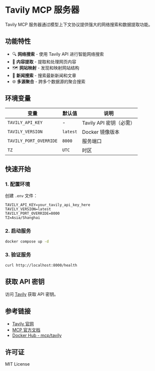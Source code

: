 # Tavily MCP 服务器

Tavily MCP 服务器通过模型上下文协议提供强大的网络搜索和数据提取功能。

## 功能特性

- 🔍 **网络搜索** - 使用 Tavily API 进行智能网络搜索
- 📄 **内容提取** - 提取和处理网页内容
- 🗺️ **网站映射** - 发现和映射网站结构
- 📰 **新闻搜索** - 搜索最新新闻和文章
- 🌐 **多源聚合** - 跨多个数据源的聚合搜索

## 环境变量

| 变量                   | 默认值   | 说明                    |
| ---------------------- | -------- | ----------------------- |
| `TAVILY_API_KEY`       | -        | Tavily API 密钥（必需） |
| `TAVILY_VERSION`       | `latest` | Docker 镜像版本         |
| `TAVILY_PORT_OVERRIDE` | `8000`   | 服务端口                |
| `TZ`                   | `UTC`    | 时区                    |

## 快速开始

### 1. 配置环境

创建 `.env` 文件：

```env
TAVILY_API_KEY=your_tavily_api_key_here
TAVILY_VERSION=latest
TAVILY_PORT_OVERRIDE=8000
TZ=Asia/Shanghai
```

### 2. 启动服务

```bash
docker compose up -d
```

### 3. 验证服务

```bash
curl http://localhost:8000/health
```

## 获取 API 密钥

访问 [Tavily](https://tavily.com/) 获取 API 密钥。

## 参考链接

- [Tavily 官网](https://tavily.com/)
- [MCP 官方文档](https://modelcontextprotocol.io/)
- [Docker Hub - mcp/tavily](https://hub.docker.com/r/mcp/tavily)

## 许可证

MIT License
